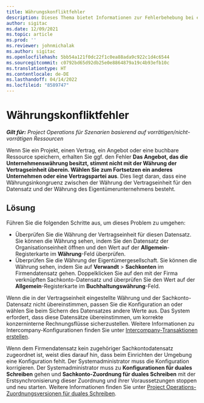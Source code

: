 ```yaml
---
title: Währungskonfliktfehler
description: Dieses Thema bietet Informationen zur Fehlerbehebung bei einem Währungskonfliktfehler, der beim Speichern bestimmter Datensatztypen auftritt.
author: sigitac
ms.date: 12/09/2021
ms.topic: article
ms.prod: ''
ms.reviewer: johnmichalak
ms.author: sigitac
ms.openlocfilehash: 5bb54a121f0dc22f1c0ea88ada9c922c1d4c6544
ms.sourcegitcommit: c0792bd65d92db25e0e8864879a19c4b93efb10c
ms.translationtype: HT
ms.contentlocale: de-DE
ms.lasthandoff: 04/14/2022
ms.locfileid: "8589747"
---
```

# <a name="currency-mismatch-error"></a>Währungskonfliktfehler 

_**Gilt für:** Project Operations für Szenarien basierend auf vorrätigen/nicht-vorrätigen Ressourcen_

Wenn Sie ein Projekt, einen Vertrag, ein Angebot oder eine buchbare Ressource speichern, erhalten Sie ggf. den Fehler **Das Angebot, das die Unternehmenswährung besitzt, stimmt nicht mit der Währung der Vertragseinheit überein. Wählen Sie zum Fortsetzen ein anderes Unternehmen oder eine Vertragspartei aus**. Dies liegt daran, dass eine Währungsinkongruenz zwischen der Währung der Vertragseinheit für den Datensatz und der Währung des Eigentümerunternehmens besteht.


## <a name="resolution"></a>Lösung

Führen Sie die folgenden Schritte aus, um dieses Problem zu umgehen:
- Überprüfen Sie die Währung der Vertragseinheit für diesen Datensatz. Sie können die Währung sehen, indem Sie den Datensatz der Organisationseinheit öffnen und den Wert auf der **Allgemein**-Registerkarte im **Währung**-Feld überprüfen.
- Überprüfen Sie die Währung der Eigentümergesellschaft. Sie können die Währung sehen, indem Sie auf **Verwandt** > **Sachkonten** im Firmendatensatz gehen. Doppelklicken Sie auf den mit der Firma verknüpften Sachkonto-Datensatz und überprüfen Sie den Wert auf der **Allgemein**-Registerkarte im **Buchhaltungswährung**-Feld.

Wenn die in der Vertragseinheit eingestellte Währung und der Sachkonto-Datensatz nicht übereinstimmen, passen Sie die Konfiguration an oder wählen Sie beim Sichern des Datensatzes andere Werte aus. Das System erfordert, dass diese Datensätze übereinstimmen, um korrekte konzerninterne Rechnungsflüsse sicherzustellen. Weitere Informationen zu Intercompany-Konfigurationen finden Sie unter [Intercompany-Transaktionen erstellen](../../project-accounting/create-intercompany-transactions.md).

Wenn dem Firmendatensatz kein zugehöriger Sachkontodatensatz zugeordnet ist, weist dies darauf hin, dass beim Einrichten der Umgebung eine Konfiguration fehlt. Der Systemadministrator muss die Konfiguration korrigieren. Der Systemadministrator muss zu **Konfigurationen für duales Schreiben** gehen und **Sachkonto-Zuordnung für duales Schreiben** mit der Erstsynchronisierung dieser Zuordnung und ihrer Voraussetzungen stoppen und neu starten. Weitere Informationen finden Sie unter [Project Operations-Zuordnungsversionen für duales Schreiben](../../environment/resource-dual-write-maps.md).
